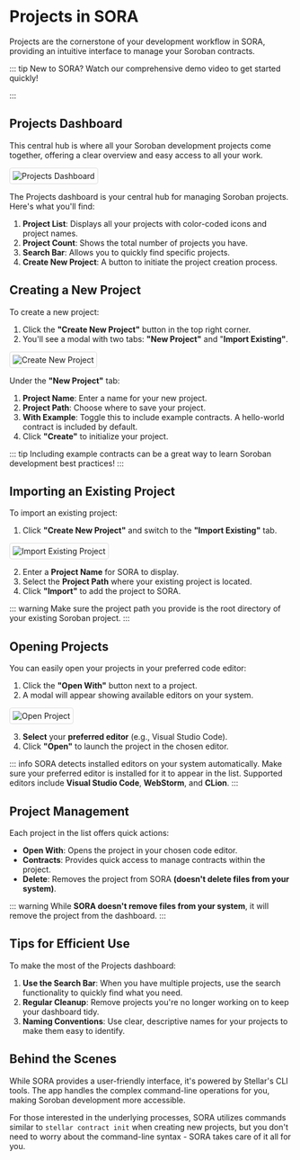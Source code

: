 # Projects in SORA

Projects are the cornerstone of your development workflow in SORA, providing an intuitive interface to manage your Soroban contracts.

::: tip
New to SORA? Watch our comprehensive demo video to get started quickly!

<!-- <iframe width="600" height="315" src="https://www.youtube.com/embed/YOUR_VIDEO_ID" frameborder="0" allow="accelerometer; autoplay; clipboard-write; encrypted-media; gyroscope; picture-in-picture" allowfullscreen></iframe> -->
:::

## Projects Dashboard

This central hub is where all your Soroban development projects come together, offering a clear overview and easy access to all your work.

<div class="image-border">

![Projects Dashboard](/public/features/projects/dashboard.png)

</div>

The Projects dashboard is your central hub for managing Soroban projects. Here's what you'll find:

1. **Project List**: Displays all your projects with color-coded icons and project names.
2. **Project Count**: Shows the total number of projects you have.
3. **Search Bar**: Allows you to quickly find specific projects.
4. **Create New Project**: A button to initiate the project creation process.

## Creating a New Project

To create a new project:

1. Click the **"Create New Project"** button in the top right corner.
2. You'll see a modal with two tabs: **"New Project"** and "**Import Existing"**.

<div class="image-border">

![Create New Project](/public/features/projects/create-project.png)

</div>

Under the **"New Project"** tab:

1. **Project Name**: Enter a name for your new project.
2. **Project Path**: Choose where to save your project.
3. **With Example**: Toggle this to include example contracts. A hello-world contract is included by default.
4. Click **"Create"** to initialize your project.

::: tip
Including example contracts can be a great way to learn Soroban development best practices!
:::

## Importing an Existing Project

To import an existing project:

1. Click **"Create New Project"** and switch to the **"Import Existing"** tab.

<div class="image-border">

![Import Existing Project](/public/features/projects/import-project.png)

</div>

2. Enter a **Project Name** for SORA to display.
3. Select the **Project Path** where your existing project is located.
4. Click **"Import"** to add the project to SORA.

::: warning
Make sure the project path you provide is the root directory of your existing Soroban project.
:::

## Opening Projects

You can easily open your projects in your preferred code editor:

1. Click the **"Open With"** button next to a project.
2. A modal will appear showing available editors on your system.

<div class="image-border">

![Open Project](/public/features/projects/open-with-editor.png)

</div>

3. **Select** your **preferred editor** (e.g., Visual Studio Code).
4. Click **"Open"** to launch the project in the chosen editor.

::: info
SORA detects installed editors on your system automatically. Make sure your preferred editor is installed for it to appear in the list. Supported editors include **Visual Studio Code**, **WebStorm**, and **CLion**.
:::

## Project Management

Each project in the list offers quick actions:

- **Open With**: Opens the project in your chosen code editor.
- **Contracts**: Provides quick access to manage contracts within the project.
- **Delete**: Removes the project from SORA **(doesn't delete files from your system)**.

::: warning
While **SORA doesn't remove files from your system**, it will remove the project from the dashboard.
:::

## Tips for Efficient Use

To make the most of the Projects dashboard:

1. **Use the Search Bar**: When you have multiple projects, use the search functionality to quickly find what you need.
2. **Regular Cleanup**: Remove projects you're no longer working on to keep your dashboard tidy.
3. **Naming Conventions**: Use clear, descriptive names for your projects to make them easy to identify.


## Behind the Scenes

While SORA provides a user-friendly interface, it's powered by Stellar's CLI tools. The app handles the complex command-line operations for you, making Soroban development more accessible.

For those interested in the underlying processes, SORA utilizes commands similar to `stellar contract init` when creating new projects, but you don't need to worry about the command-line syntax - SORA takes care of it all for you.

<style>
.image-border img {
    border: 1px solid #ddd;
    border-radius: 4px;
    padding: 5px;
}
</style>